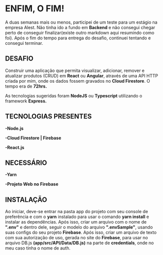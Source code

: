 <h1>ENFIM, O FIM!</h1>

A duas semanas mais ou menos, participei de um teste para um estágio na empresa Alest. Não tinha ido a fundo em <strong>Backend</strong> e não consegui chegar perto de conseguir finalizar(existe outro markdown aqui resumindo como foi). Após o fim do tempo para entrega do desafio, continuei tentando e consegui terminar.

<h2>DESAFIO</h2>
Construir uma aplicação que permita visualizar, adicionar, remover e atualizar produtos (CRUD) em <strong>React</strong> ou <strong>Angular</strong>, através de uma API HTTP criada por mim, onde os dados fossem gravados no <strong>Cloud Firestore</strong>. O tempo era de <strong>72hrs.</strong> 

As tecnologias sugeridas foram <strong>NodeJS</strong> ou <strong>Typescript</strong> utilizando o framework <strong>Express.</strong>

<h2>TECNOLOGIAS PRESENTES</h2>

<strong>-Node.js</strong>
  
<strong>-Cloud Firestore | Firebase</strong>

<strong>-React.js</strong>

<h2>NECESSÁRIO</h2>

<strong>-Yarn</strong>

<strong>-Projeto Web no Firebase</strong>

<h2>INSTALAÇÃO</h2>
Ao iniciar, deve-se entrar na pasta app do projeto com seu console de preferência e com o <strong>yarn</strong> instalado para usar o comando <strong>yarn install</strong> e instalar as dependências.
Após isso, criar um arquivo com o nome de <strong>".env"</strong> e dentro dele, seguir o modelo do arquivo <strong>".envSample"</strong>, usando suas configs do seu projeto <strong>Firebase</strong>. Após isso, criar um arquivo de texto com sua autorização de uso, gerada no site do <strong>Firebase</strong>, para usar no arquivo DB.js <strong>(app/src/API/Data/DB.js)</strong> na parte de <strong>credentials</strong>, onde no meu caso tinha o nome de auth.
